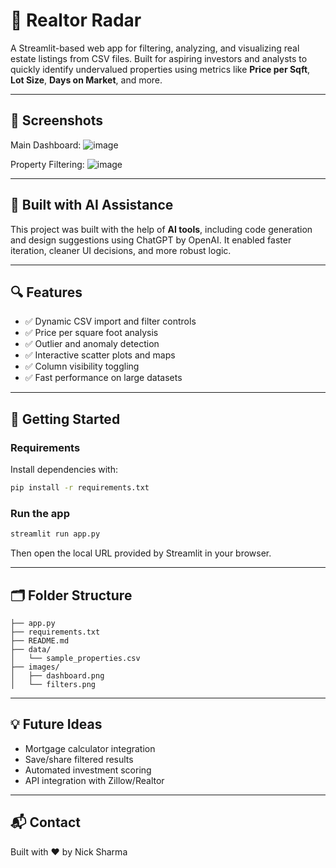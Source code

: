 # 🏡 Realtor Radar

A Streamlit-based web app for filtering, analyzing, and visualizing real estate listings from CSV files. Built for aspiring investors and analysts to quickly identify undervalued properties using metrics like **Price per Sqft**, **Lot Size**, **Days on Market**, and more.

---

## 📸 Screenshots

<!-- Upload images to the repo and reference them like below -->
Main Dashboard:
![image](https://github.com/user-attachments/assets/dd12dd4e-f2cd-4788-a540-9794a96ee520)

Property Filtering:
![image](https://github.com/user-attachments/assets/ea286155-a14e-4a60-9015-42827c278cb0)


---

## 🧠 Built with AI Assistance

This project was built with the help of **AI tools**, including code generation and design suggestions using ChatGPT by OpenAI. It enabled faster iteration, cleaner UI decisions, and more robust logic.

---

## 🔍 Features

- ✅ Dynamic CSV import and filter controls
- ✅ Price per square foot analysis
- ✅ Outlier and anomaly detection
- ✅ Interactive scatter plots and maps
- ✅ Column visibility toggling
- ✅ Fast performance on large datasets

---

## 🚀 Getting Started

### Requirements

Install dependencies with:

```bash
pip install -r requirements.txt
```

### Run the app

```bash
streamlit run app.py
```

Then open the local URL provided by Streamlit in your browser.

---

## 🗂️ Folder Structure

```
├── app.py
├── requirements.txt
├── README.md
├── data/
│   └── sample_properties.csv
├── images/
│   ├── dashboard.png
│   └── filters.png
```

---

## 💡 Future Ideas

- Mortgage calculator integration
- Save/share filtered results
- Automated investment scoring
- API integration with Zillow/Realtor

---

## 📬 Contact

Built with ❤️ by Nick Sharma
